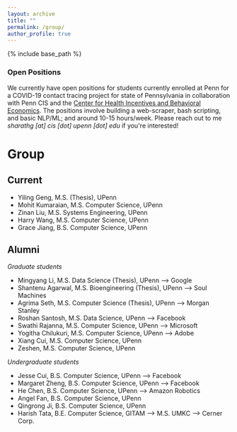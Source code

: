 ```yaml
---
layout: archive
title: ""
permalink: /group/
author_profile: true
---
```


{% include base_path %}

### Open Positions 
We currently have open positions for students currently enrolled at Penn for a COVID-19 contact tracing project for state of Pennsylvania in collaboration with Penn CIS and the [Center for Health Incentives and Behavioral Economics](https://chibe.upenn.edu/). The positions involve building a web-scraper, bash scripting, and basic NLP/ML; and around 10-15 hours/week. Please reach out to me *sharathg [at] cis [dot] upenn [dot] edu* if you're interested!  

# Group
## Current
+ Yiling Geng, M.S. (Thesis), UPenn
+ Mohit Kumaraian, M.S. Computer Science, UPenn
+ Zinan Liu, M.S. Systems Engineering, UPenn
+ Harry Wang, M.S. Computer Science, UPenn
+ Grace Jiang, B.S. Computer Science, UPenn 

## Alumni
*Graduate students*
+ Mingyang Li, M.S. Data Science (Thesis), UPenn --> Google
+ Shantenu Agarwal, M.S. Bioengineering (Thesis), UPenn -->  Soul Machines
+ Agrima Seth, M.S. Computer Science (Thesis), UPenn --> Morgan Stanley 
+ Roshan Santosh, M.S. Data Science, UPenn --> Facebook
+ Swathi Rajanna, M.S. Computer Science, UPenn --> Microsoft
+ Yogitha Chilukuri, M.S. Computer Science, UPenn --> Adobe
+ Xiang Cui, M.S. Computer Science, UPenn
+ Zeshen, M.S. Computer Science, UPenn

*Undergraduate students*
+ Jesse Cui, B.S. Computer Science, UPenn --> Facebook 
+ Margaret Zheng, B.S. Computer Science, UPenn --> Facebook 
+ He Chen, B.S. Computer Science, UPenn --> Amazon Robotics
+ Angel Fan, B.S. Computer Science, UPenn 
+ Qingrong Ji, B.S. Computer Science, UPenn
+ Harish Tata, B.E. Computer Science, GITAM --> M.S. UMKC --> Cerner Corp.
